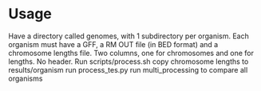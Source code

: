# Usage
Have a directory called genomes, with 1 subdirectory per organism.
Each organism must have a GFF, a RM OUT file (in BED format) and a chromosome lengths file. Two columns, one for chromosomes and one for lengths. No header.
Run scripts/process.sh
copy chromosome lengths to results/organism
run process_tes.py
run multi_processing to compare all organisms
